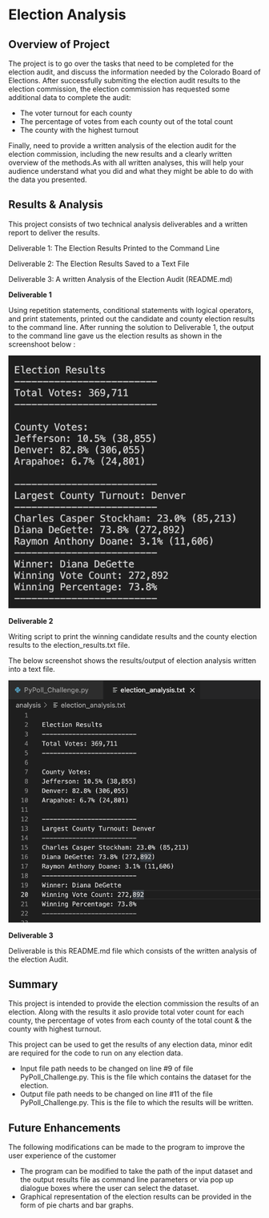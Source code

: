# Election Analysis

## Overview of Project
The project is to go over the tasks that need to be completed for the election audit, and discuss the information needed by the Colorado Board of Elections. After successfully submiting the election audit results to the election commission, the election commission has requested some additional data to complete the audit:

- The voter turnout for each county
- The percentage of votes from each county out of the total count
- The county with the highest turnout 

Finally, need to provide a written analysis of the election audit for the election commission, including the new results and a clearly written overview of the methods.As with all written analyses, this will help your audience understand what you did and what they might be able to do with the data you presented.

## Results & Analysis
This project consists of two technical analysis deliverables and a written report to deliver the results.

Deliverable 1: The Election Results Printed to the Command Line

Deliverable 2: The Election Results Saved to a Text File

Deliverable 3: A written Analysis of the Election Audit (README.md)

**Deliverable 1**

Using repetition statements, conditional statements with logical operators, and print statements, printed out the candidate and county election results to the command line. After running the solution to Deliverable 1, the output to the command line gave us the election results as shown in the screenshoot below :

![](Resources/Election_analysis_results.png)

**Deliverable 2**

Writing script to print the winning candidate results and the county election results to the election_results.txt file.


The below screenshot shows the results/output of election analysis written into a text file.
 
![](Resources/Election_analysis_results_txtfile.png)

**Deliverable 3**

Deliverable is this README.md file which consists of the written analysis of the election Audit.

## Summary
This project is intended to provide the election commission the results of an election. Along with the results it aslo provide total voter count for each county, the percentage of votes from each county of the total count & the county with highest turnout. 

This project can be used to get the results of any election data, minor edit are required for the code to run on any election data.

- Input file path needs to be changed on line #9 of file PyPoll_Challenge.py. This is the file which contains the dataset for the election.
- Output file path needs to be changed on line #11 of the file PyPoll_Challenge.py. This is the file to which the results will be written.


## Future Enhancements

The following modifications can be made to the program to improve the user experience of the customer

- The program can be modified to take the path of the input dataset and the output results file as command line parameters or via pop up dialogue boxes where the user can select the dataset.
- Graphical representation of the election results can be provided in the form of pie charts and bar graphs.

